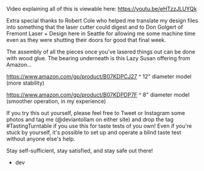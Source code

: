 Video explaining all of this is viewable here:  https://youtu.be/eHTzzJLUYQk

Extra special thanks to Robert Cole who helped me translate my design files into something that the laser cutter could digest and to Don Golgert of Fremont Laser + Design here in Seattle for allowing me some machine time even as they were shutting their doors for good that final week.

The assembly of all the pieces once you've lasered things out can be done with wood glue.  The bearing underneath is this Lazy Susan offering from Amazon...

https://www.amazon.com/gp/product/B07KDPCJ27
^ 12" diameter model (more stability)

https://www.amazon.com/gp/product/B07KDPDP7F
^ 8" diameter model (smoother operation, in my experience)

If you try this out yourself, please feel free to Tweet or Instagram some photos and tag me (@deviantollam on either site) and drop the tag #TastingTurntable if you use this for taste tests of you own!  Even if you're stuck by yourself, it's possible to set up and operate a blind taste test without anyone else's help.

Stay self-sufficient, stay satisfied, and stay safe out there!

- dev


